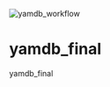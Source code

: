 ![yamdb_workflow](https://github.com/BattleMageBro/yamdb_final/workflows/.github/workflows/main.yaml/badge.svg)
# yamdb_final
yamdb_final
